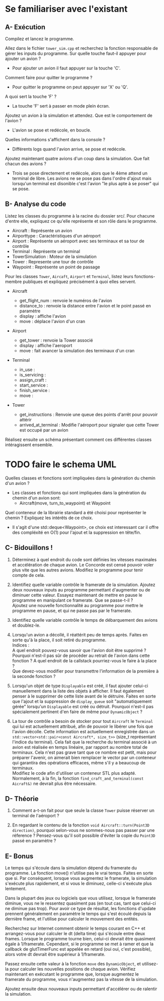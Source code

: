 # Se familiariser avec l'existant

## A- Exécution

Compilez et lancez le programme.

Allez dans le fichier `tower_sim.cpp` et recherchez la fonction responsable de gérer les inputs du programme.
Sur quelle touche faut-il appuyer pour ajouter un avion ?
 - Pour ajouter un avion il faut appuyer sur la touche 'C'.

Comment faire pour quitter le programme ?
 - Pour quitter le programme on peut appuyer sur 'X' ou 'Q'.

A quoi sert la touche 'F' ?
 - La touche 'F' sert à passer en mode plein écran.

Ajoutez un avion à la simulation et attendez.
Que est le comportement de l'avion ?
 - L'avion se pose et redécole, en boucle.

Quelles informations s'affichent dans la console ?
 - Différents logs quand l'avion arrive, se pose et redécole. 

Ajoutez maintenant quatre avions d'un coup dans la simulation.
Que fait chacun des avions ?
 - Trois se pose directement et redécole, alors que le 4ème attend un terminal de libre. Les avions ne se pose pas dans l'ordre d'ajout mais lorsqu'un terminal est disonible c'est l'avion "le plus apte à se poser" qui se pose.

## B- Analyse du code

Listez les classes du programme à la racine du dossier src/.
Pour chacune d'entre elle, expliquez ce qu'elle représente et son rôle dans le programme.
 - Aircraft        : Représente un avion
 - Airporttype     : Caractéristiques d'un aéroport
 - Airport         : Représente un aéroport avec ses terminaux et sa tour de contrôle
 - Terminal        : Représente un terminal
 - TowerSimulation : Moteur de la simulation
 - Tower           : Represente une tour de contrôle
 - Waypoint        : Représente un point de passage


Pour les classes `Tower`, `Aircaft`, `Airport` et `Terminal`, listez leurs fonctions-membre publiques et expliquez précisément à quoi elles servent.

 - Aircraft
   - get_flight_num : renvoie le numéros de l'avion
   - distance_to    : renvoie la distance entre l'avion et le point passé en paramètre 
   - display        : affiche l'avion
   - move           : déplace l'avion d'un cran

 - Airport
   - get_tower : renvoie la Tower associé
   - display   : affiche l'aeroport
   - move      : fait avancer la simulation des terminaux d'un cran

 - Terminal
   - in_use         :
   - is_servicing   :
   - assign_craft   :
   - start_service  :
   - finish_service :
   - move           :

 - Tower
   - get_instructions    : Renvoie une queue des points d'arrêt pour pouvoir attérir
   - arrived_at_terminal : Modifie l'aéroport pour signaler que cette Tower est occupé par un avion


Réalisez ensuite un schéma présentant comment ces différentes classes intéragissent ensemble.

# TODO faire le schema UML

Quelles classes et fonctions sont impliquées dans la génération du chemin d'un avion ?
 - Les classes et fonctions qui sont impliquées dans la génération du chemin d'un avion sont:
    - Aircraft(move, turn_to_waypoint) et Waypoint

Quel conteneur de la librairie standard a été choisi pour représenter le chemin ?
Expliquez les intérêts de ce choix.
 - Il s'agit d'une std::deque\<Waypoint\>, ce choix est interessant car il offre des compléxité en O(1) pour l'ajout et la suppression en tête/fin.

## C- Bidouillons !

1) Déterminez à quel endroit du code sont définies les vitesses maximales et accélération de chaque avion.
Le Concorde est censé pouvoir voler plus vite que les autres avions.
Modifiez le programme pour tenir compte de cela.

2) Identifiez quelle variable contrôle le framerate de la simulation.
Ajoutez deux nouveaux inputs au programme permettant d'augmenter ou de diminuer cette valeur.
Essayez maintenant de mettre en pause le programme en manipulant ce framerate. Que se passe-t-il ?\
Ajoutez une nouvelle fonctionnalité au programme pour mettre le programme en pause, et qui ne passe pas par le framerate.

3) Identifiez quelle variable contrôle le temps de débarquement des avions et doublez-le.

4) Lorsqu'un avion a décollé, il réattérit peu de temps après.
Faites en sorte qu'à la place, il soit retiré du programme.\
Indices :\
A quel endroit pouvez-vous savoir que l'avion doit être supprimé ?\
Pourquoi n'est-il pas sûr de procéder au retrait de l'avion dans cette fonction ?
A quel endroit de la callstack pourriez-vous le faire à la place ?\
Que devez-vous modifier pour transmettre l'information de la première à la seconde fonction ?

5) Lorsqu'un objet de type `Displayable` est créé, il faut ajouter celui-ci manuellement dans la liste des objets à afficher.
Il faut également penser à le supprimer de cette liste avant de le détruire.
Faites en sorte que l'ajout et la suppression de `display_queue` soit "automatiquement gérée" lorsqu'un `Displayable` est créé ou détruit.
Pourquoi n'est-il pas spécialement pertinent d'en faire de même pour `DynamicObject` ?

6) La tour de contrôle a besoin de stocker pour tout `Aircraft` le `Terminal` qui lui est actuellement attribué, afin de pouvoir le libérer une fois que l'avion décolle.
Cette information est actuellement enregistrée dans un `std::vector<std::pair<const Aircraft*, size_t>>` (size_t représentant l'indice du terminal).
Cela fait que la recherche du terminal associé à un avion est réalisée en temps linéaire, par rapport au nombre total de terminaux.
Cela n'est pas grave tant que ce nombre est petit, mais pour préparer l'avenir, on aimerait bien remplacer le vector par un conteneur qui garantira des opérations efficaces, même s'il y a beaucoup de terminaux.\
Modifiez le code afin d'utiliser un conteneur STL plus adapté. Normalement, à la fin, la fonction `find_craft_and_terminal(const Aicraft&)` ne devrait plus être nécessaire.

## D- Théorie

1) Comment a-t-on fait pour que seule la classe `Tower` puisse réserver un terminal de l'aéroport ?

2) En regardant le contenu de la fonction `void Aircraft::turn(Point3D direction)`, pourquoi selon-vous ne sommes-nous pas passer par une réference ?
Pensez-vous qu'il soit possible d'éviter la copie du `Point3D` passé en paramètre ?

## E- Bonus

Le temps qui s'écoule dans la simulation dépend du framerate du programme.
La fonction move() n'utilise pas le vrai temps. Faites en sorte que si.
Par conséquent, lorsque vous augmentez le framerate, la simulation s'exécute plus rapidement, et si vous le diminuez, celle-ci s'exécute plus lentement.

Dans la plupart des jeux ou logiciels que vous utilisez, lorsque le framerate diminue, vous ne le ressentez quasiment pas (en tout cas, tant que celui-ci ne diminue pas trop).
Pour avoir ce type de résultat, les fonctions d'update prennent généralement en paramètre le temps qui s'est écoulé depuis la dernière frame, et l'utilise pour calculer le mouvement des entités.

Recherchez sur Internet comment obtenir le temps courant en C++ et arrangez-vous pour calculer le dt (delta time) qui s'écoule entre deux frames.
Lorsque le programme tourne bien, celui-ci devrait être quasiment égale à 1/framerate.
Cependant, si le programme se met à ramer et que la callback de glutTimerFunc est appelée en retard (oui oui, c'est possible), alors votre dt devrait être supérieur à 1/framerate.

Passez ensuite cette valeur à la fonction `move` des `DynamicObject`, et utilisez-la pour calculer les nouvelles positions de chaque avion.
Vérifiez maintenant en exécutant le programme que, lorsque augmentez le framerate du programme, vous n'augmentez pas la vitesse de la simulation.

Ajoutez ensuite deux nouveaux inputs permettant d'accélérer ou de ralentir la simulation.
